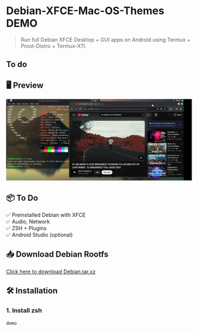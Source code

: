 # Debian-XFCE-Mac-OS-Themes DEMO

> Run full Debian XFCE Desktop + GUI apps on Android using Termux + Proot-Distro + Termux-X11.

## To do

## 🖥️ Preview

![preview](pic.jpg)

## 📦 To Do

✅ Preinstalled Debian with XFCE  
✅ Audio, Network  
✅ ZSH + Plugins  
✅ Android Studio (optional)

## 📥 Download Debian Rootfs

[Click here to download Debian.tar.xz](https://example.com/debian.tar.xz)

## 🛠️ Installation

### 1. Install zsh

```bash
demo
